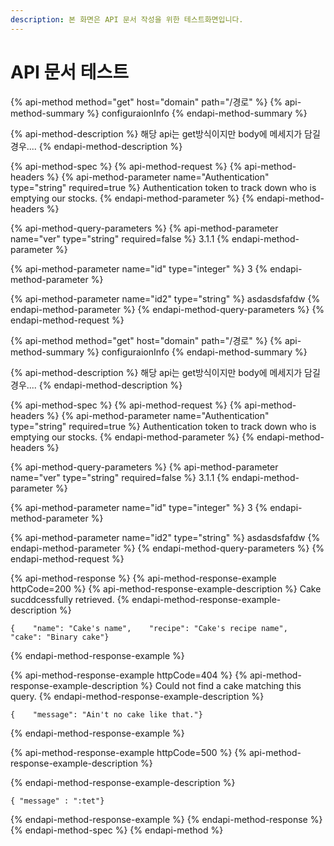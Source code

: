 ```yaml
---
description: 본 화면은 API 문서 작성을 위한 테스트화면입니다.
---
```


# API 문서 테스트



{% api-method method="get" host="domain" path="/경로" %}
{% api-method-summary %}
configuraionInfo
{% endapi-method-summary %}

{% api-method-description %}
해당 api는 get방식이지만 body에 메세지가 담길경우....
{% endapi-method-description %}

{% api-method-spec %}
{% api-method-request %}
{% api-method-headers %}
{% api-method-parameter name="Authentication" type="string" required=true %}
Authentication token to track down who is emptying our stocks.
{% endapi-method-parameter %}
{% endapi-method-headers %}

{% api-method-query-parameters %}
{% api-method-parameter name="ver" type="string" required=false %}
3.1.1
{% endapi-method-parameter %}

{% api-method-parameter name="id" type="integer" %}
3
{% endapi-method-parameter %}

{% api-method-parameter name="id2" type="string" %}
asdasdsfafdw
{% endapi-method-parameter %}
{% endapi-method-query-parameters %}
{% endapi-method-request %}


{% api-method method="get" host="domain" path="/경로" %}
{% api-method-summary %}
configuraionInfo
{% endapi-method-summary %}

{% api-method-description %}
해당 api는 get방식이지만 body에 메세지가 담길경우....
{% endapi-method-description %}

{% api-method-spec %}
{% api-method-request %}
{% api-method-headers %}
{% api-method-parameter name="Authentication" type="string" required=true %}
Authentication token to track down who is emptying our stocks.
{% endapi-method-parameter %}
{% endapi-method-headers %}

{% api-method-query-parameters %}
{% api-method-parameter name="ver" type="string" required=false %}
3.1.1
{% endapi-method-parameter %}

{% api-method-parameter name="id" type="integer" %}
3
{% endapi-method-parameter %}

{% api-method-parameter name="id2" type="string" %}
asdasdsfafdw
{% endapi-method-parameter %}
{% endapi-method-query-parameters %}
{% endapi-method-request %}

{% api-method-response %}
{% api-method-response-example httpCode=200 %}
{% api-method-response-example-description %}
Cake sucddcessfully retrieved.
{% endapi-method-response-example-description %}

```text
{    "name": "Cake's name",    "recipe": "Cake's recipe name",    "cake": "Binary cake"}
```
{% endapi-method-response-example %}

{% api-method-response-example httpCode=404 %}
{% api-method-response-example-description %}
Could not find a cake matching this query.
{% endapi-method-response-example-description %}

```text
{    "message": "Ain't no cake like that."}
```
{% endapi-method-response-example %}

{% api-method-response-example httpCode=500 %}
{% api-method-response-example-description %}

{% endapi-method-response-example-description %}

```
{ "message" : ":tet"}
```
{% endapi-method-response-example %}
{% endapi-method-response %}
{% endapi-method-spec %}
{% endapi-method %}

